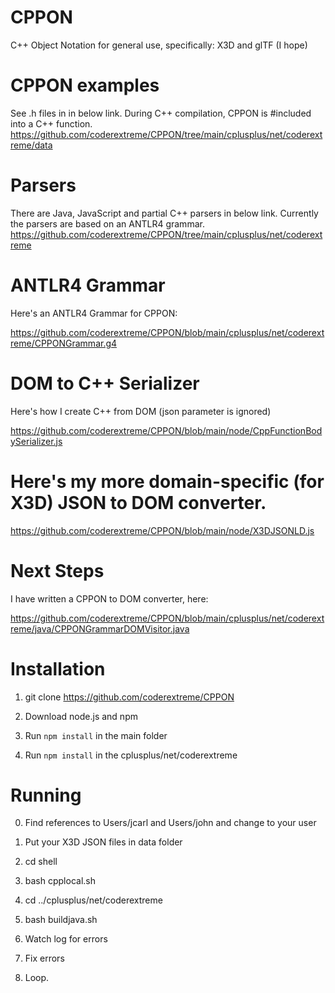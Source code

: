 # CPPON
C++ Object Notation for general use, specifically: X3D and glTF (I hope)

# CPPON examples

See .h files in in below link.  During C++ compilation, CPPON is #included into a C++ function.
https://github.com/coderextreme/CPPON/tree/main/cplusplus/net/coderextreme/data

# Parsers

There are Java, JavaScript and partial C++ parsers in below link.  Currently the parsers are based on an ANTLR4 grammar.
https://github.com/coderextreme/CPPON/tree/main/cplusplus/net/coderextreme

# ANTLR4 Grammar

Here's an ANTLR4 Grammar for CPPON:

https://github.com/coderextreme/CPPON/blob/main/cplusplus/net/coderextreme/CPPONGrammar.g4

# DOM to C++ Serializer

Here's how I create C++ from DOM (json parameter is ignored)

https://github.com/coderextreme/CPPON/blob/main/node/CppFunctionBodySerializer.js

# Here's my more domain-specific (for X3D) JSON to DOM converter.

https://github.com/coderextreme/CPPON/blob/main/node/X3DJSONLD.js

# Next Steps

I have written a CPPON to DOM converter, here:  

https://github.com/coderextreme/CPPON/blob/main/cplusplus/net/coderextreme/java/CPPONGrammarDOMVisitor.java

# Installation

1. git clone https://github.com/coderextreme/CPPON

2. Download node.js and npm

3.  Run ```npm install``` in the main folder

4.  Run ```npm install``` in the cplusplus/net/coderextreme

# Running

0. Find references to Users/jcarl and Users/john and change to your user

1. Put your X3D JSON files in data folder

2. cd shell

3. bash cpplocal.sh

4. cd ../cplusplus/net/coderextreme

5. bash buildjava.sh

6.  Watch log for errors

7. Fix errors

8. Loop.
